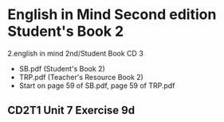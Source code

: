 # English in Mind Second edition Student's Book 2

2.english in mind 2nd/Student Book CD 3

- SB.pdf (Student's Book 2)
- TRP.pdf (Teacher's Resource Book 2)
- Start on page 59 of SB.pdf, page 59 of TRP.pdf

## CD2T1 Unit 7 Exercise 9d


